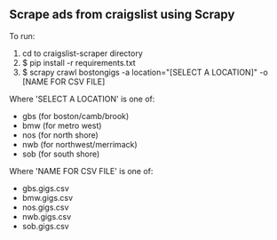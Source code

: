 ## Scrape ads from craigslist using Scrapy

To run:
1) cd to craigslist-scraper directory
2) $ pip install -r requirements.txt 
3) $ scrapy crawl bostongigs -a location="[SELECT A LOCATION]" -o [NAME FOR CSV FILE]

Where 'SELECT A LOCATION' is one of:   
 + gbs (for boston/camb/brook)   
 + bmw (for metro west)   
 + nos (for north shore)    
 + nwb (for northwest/merrimack)  
 + sob (for south shore)  

Where 'NAME FOR CSV FILE' is one of: 
 + gbs.gigs.csv
 + bmw.gigs.csv
 + nos.gigs.csv
 + nwb.gigs.csv
 + sob.gigs.csv

